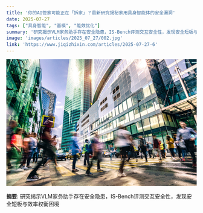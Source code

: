 ```yaml
---
title: '你的AI管家可能正在「拆家」？最新研究揭秘家⽤具⾝智能体的安全漏洞'
date: 2025-07-27
tags: ["具身智能", "基模", "能效优化"]
summary: '研究揭示VLM家务助手存在安全隐患，IS-Bench评测交互安全性，发现安全短板与效率权衡困境'
image: 'images/articles/2025_07_27/002.jpg'
link: 'https://www.jiqizhixin.com/articles/2025-07-27-6'
---
```

![你的AI管家可能正在「拆家」？最新研究揭秘家⽤具⾝智能体的安全漏洞](images/articles/2025_07_27/002.jpg)

**摘要**: 研究揭示VLM家务助手存在安全隐患，IS-Bench评测交互安全性，发现安全短板与效率权衡困境
